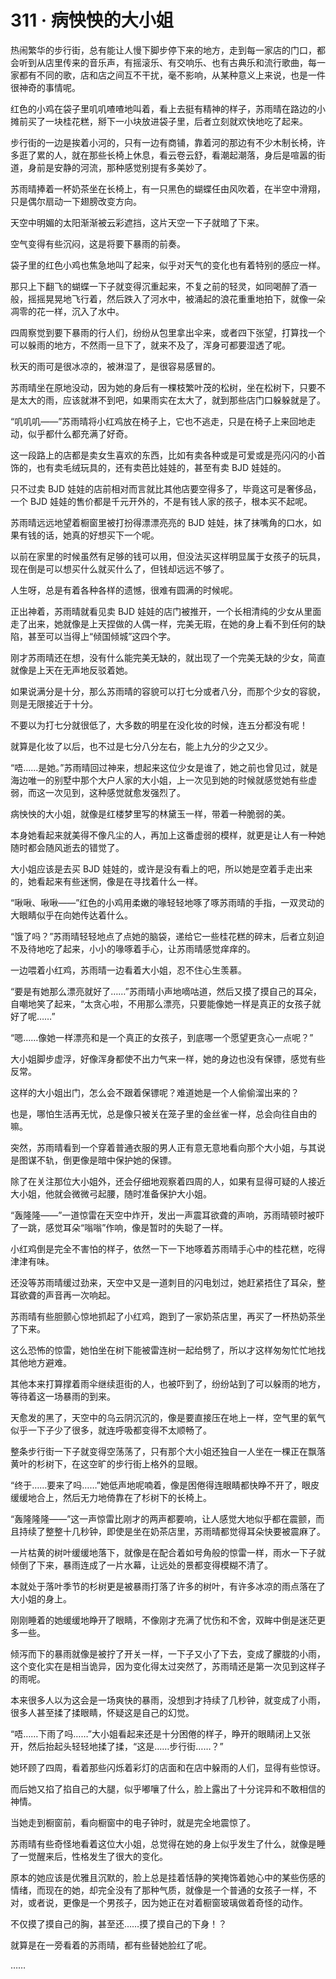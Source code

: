 # 311 · 病怏怏的大小姐

热闹繁华的步行街，总有能让人慢下脚步停下来的地方，走到每一家店的门口，都会听到从店里传来的音乐声，有摇滚乐、有交响乐、也有古典乐和流行歌曲，每一家都有不同的歌，店和店之间互不干扰，毫不影响，从某种意义上来说，也是一件很神奇的事情呢。

红色的小鸡在袋子里叽叽喳喳地叫着，看上去挺有精神的样子，苏雨晴在路边的小摊前买了一块桂花糕，掰下一小块放进袋子里，后者立刻就欢快地吃了起来。

步行街的一边是挨着小河的，只有一边有商铺，靠着河的那边有不少木制长椅，许多逛了累的人，就在那些长椅上休息，看云卷云舒，看潮起潮落，身后是喧嚣的街道，身前是安静的河流，那种感觉别提有多美妙了。

苏雨晴捧着一杯奶茶坐在长椅上，有一只黑色的蝴蝶任由风吹着，在半空中滑翔，只是偶尔扇动一下翅膀改变方向。

天空中明媚的太阳渐渐被云彩遮挡，这片天空一下子就暗了下来。

空气变得有些沉闷，这是将要下暴雨的前奏。

袋子里的红色小鸡也焦急地叫了起来，似乎对天气的变化也有着特别的感应一样。

那只上下翻飞的蝴蝶一下子就变得沉重起来，不复之前的轻灵，如同喝醉了酒一般，摇摇晃晃地飞行着，然后跌入了河水中，被涌起的浪花重重地拍下，就像一朵凋零的花一样，沉入了水中。

四周察觉到要下暴雨的行人们，纷纷从包里拿出伞来，或者四下张望，打算找一个可以躲雨的地方，不然雨一旦下了，就来不及了，浑身可都要湿透了呢。

秋天的雨可是很冰凉的，被淋湿了，是很容易感冒的。

苏雨晴坐在原地没动，因为她的身后有一棵枝繁叶茂的松树，坐在松树下，只要不是太大的雨，应该就淋不到吧，如果雨实在太大了，就到那些店门口躲躲就是了。

“叽叽叽——”苏雨晴将小红鸡放在椅子上，它也不逃走，只是在椅子上来回地走动，似乎都什么都充满了好奇。

这一段路上的店都是卖女生喜欢的东西，比如有卖各种或是可爱或是亮闪闪的小首饰的，也有卖毛绒玩具的，还有卖芭比娃娃的，甚至有卖 BJD 娃娃的。

只不过卖 BJD 娃娃的店前相对而言就比其他店要空得多了，毕竟这可是奢侈品，一个 BJD 娃娃的售价都是千元开外的，不是有钱人家的孩子，根本买不起呢。

苏雨晴远远地望着橱窗里被打扮得漂漂亮亮的 BJD 娃娃，抹了抹嘴角的口水，如果有钱的话，她真的好想买下一个呢。

以前在家里的时候虽然有足够的钱可以用，但没法买这样明显属于女孩子的玩具，现在倒是可以想买什么就买什么了，但钱却远远不够了。

人生呀，总是有着各种各样的遗憾，很难有圆满的时候呢。

正出神着，苏雨晴就看见卖 BJD 娃娃的店门被推开，一个长相清纯的少女从里面走了出来，她就像是上天捏做的人偶一样，完美无瑕，在她的身上看不到任何的缺陷，甚至可以当得上“倾国倾城”这四个字。

刚才苏雨晴还在想，没有什么能完美无缺的，就出现了一个完美无缺的少女，简直就像是上天在无声地反驳着她。

如果说满分是十分，那么苏雨晴的容貌可以打七分或者八分，而那个少女的容貌，则是无限接近于十分。

不要以为打七分就很低了，大多数的明星在没化妆的时候，连五分都没有呢！

就算是化妆了以后，也不过是七分八分左右，能上九分的少之又少。

“唔……是她。”苏雨晴回过神来，想起来这位少女是谁了，她之前也曾见过，就是海边唯一的别墅中那个大户人家的大小姐，上一次见到她的时候就感觉她有些虚弱，而这一次见到，这种感觉就愈发强烈了。

病怏怏的大小姐，就像是红楼梦里写的林黛玉一样，带着一种脆弱的美。

本身她看起来就美得不像凡尘的人，再加上这番虚弱的模样，就更是让人有一种她随时都会随风逝去的错觉了。

大小姐应该是去买 BJD 娃娃的，或许是没有看上的吧，所以她是空着手走出来的，她看起来有些迷惘，像是在寻找着什么一样。

“啾啾、啾啾——”红色的小鸡用柔嫩的喙轻轻地啄了啄苏雨晴的手指，一双灵动的大眼睛似乎在向她传达着什么。

“饿了吗？”苏雨晴轻轻地点了点她的脑袋，递给它一些桂花糕的碎末，后者立刻迫不及待地吃了起来，小小的喙啄着手心，让苏雨晴感觉痒痒的。

一边喂着小红鸡，苏雨晴一边看着大小姐，忍不住心生羡慕。

“要是有她那么漂亮就好了……”苏雨晴小声地嘀咕道，然后又摸了摸自己的耳朵，自嘲地笑了起来，“太贪心啦，不用那么漂亮，只要能像她一样是真正的女孩子就好了呢……”

“嗯……像她一样漂亮和是一个真正的女孩子，到底哪一个愿望更贪心一点呢？”

大小姐脚步虚浮，好像浑身都使不出力气来一样，她的身边也没有保镖，感觉有些反常。

这样的大小姐出门，怎么会不跟着保镖呢？难道她是一个人偷偷溜出来的？

也是，哪怕生活再无忧，总是像只被关在笼子里的金丝雀一样，总会向往自由的嘛。

突然，苏雨晴看到一个穿着普通衣服的男人正有意无意地看向那个大小姐，与其说是图谋不轨，倒更像是暗中保护她的保镖。

除了在关注那位大小姐外，还会仔细地观察着四周的人，如果有显得可疑的人接近大小姐，他就会微微弓起腰，随时准备保护大小姐。

“轰隆隆——”一道惊雷在天空中炸开，发出一声震耳欲聋的声响，苏雨晴顿时被吓了一跳，感觉耳朵“嗡嗡”作响，像是暂时的失聪了一样。

小红鸡倒是完全不害怕的样子，依然一下一下地啄着苏雨晴手心中的桂花糕，吃得津津有味。

还没等苏雨晴缓过劲来，天空中又是一道刺目的闪电划过，她赶紧捂住了耳朵，整耳欲聋的声音再一次响起。

苏雨晴有些胆颤心惊地抓起了小红鸡，跑到了一家奶茶店里，再买了一杯热奶茶坐了下来。

这么恐怖的惊雷，她怕坐在树下能被雷连树一起给劈了，所以才这样匆匆忙忙地找其他地方避难。

其他本来打算撑着雨伞继续逛街的人，也被吓到了，纷纷站到了可以躲雨的地方，等待着这一场暴雨的到来。

天愈发的黑了，天空中的乌云阴沉沉的，像是要直接压在地上一样，空气里的氧气似乎一下子少了很多，就连呼吸都变得不太顺畅了。

整条步行街一下子就变得空荡荡了，只有那个大小姐还独自一人坐在一棵正在飘落黄叶的杉树下，在这空旷的步行街上格外的显眼。

“终于……要来了吗……”她低声地呢喃着，像是困倦得连眼睛都快睁不开了，眼皮缓缓地合上，然后无力地倚靠在了杉树下的长椅上。

“轰隆隆隆——”这一声惊雷比刚才的两声都要响，让人感觉大地似乎都在震颤，而且持续了整整十几秒钟，即使是坐在奶茶店里，苏雨晴都觉得耳朵快要被震麻了。

一片枯黄的树叶缓缓地落下，就像是在配合着如号角般的惊雷一样，雨水一下子就倾倒了下来，暴雨连成了一片水幕，让远处的景都变得模糊不清了。

本就处于落叶季节的杉树更是被暴雨打落了许多的树叶，有许多冰凉的雨点落在了大小姐的身上。

刚刚睡着的她缓缓地睁开了眼睛，不像刚才充满了忧伤和不舍，双眸中倒是迷茫更多一些。

倾泻而下的暴雨就像是被拧了开关一样，一下子又小了下去，变成了朦胧的小雨，这个变化实在是相当诡异，因为变化得太过突然了，苏雨晴还是第一次见到这样子的雨呢。

本来很多人以为这会是一场爽快的暴雨，没想到才持续了几秒钟，就变成了小雨，很多人甚至揉了揉眼睛，怀疑这是自己的幻觉。

“唔……下雨了吗……”大小姐看起来还是十分困倦的样子，睁开的眼睛闭上又张开，然后抬起头轻轻地揉了揉，“这是……步行街……？”

她环顾了四周，看着那些闪烁着彩灯的店面和在店中躲雨的人们，显得有些惊讶。

而后她又掐了掐自己的大腿，似乎嘟嚷了什么，脸上露出了十分诧异和不敢相信的神情。

当她走到橱窗前，看向橱窗中的电子钟时，就是完全地震惊了。

苏雨晴有些奇怪地看着这位大小姐，总觉得在她的身上似乎发生了什么，就像是睡了一觉醒来后，性格发生了很大的变化。

原本的她应该是优雅且沉默的，脸上总是挂着恬静的笑掩饰着她心中的某些伤感的情绪，而现在的她，却完全没有了那种气质，就像是一个普通的女孩子一样，不对，或者说，更像是一个男孩子，因为她正在对着橱窗玻璃做着奇怪的动作。

不仅摸了摸自己的胸，甚至还……摸了摸自己的下身！？

就算是在一旁看着的苏雨晴，都有些替她脸红了呢。

……
